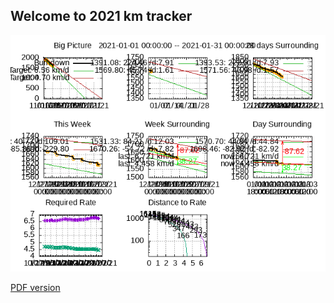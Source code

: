 ## Welcome to 2021 km tracker

![Current burndown graph](output/burndown.png)

[PDF version](output/burndown.pdf)

<!--
vim: cc=73 tw=72
-->
